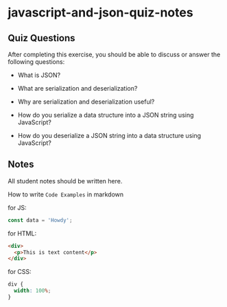 # javascript-and-json-quiz-notes

## Quiz Questions

After completing this exercise, you should be able to discuss or answer the following questions:

- What is JSON?

- What are serialization and deserialization?

- Why are serialization and deserialization useful?

- How do you serialize a data structure into a JSON string using JavaScript?

- How do you deserialize a JSON string into a data structure using JavaScript?

## Notes

All student notes should be written here.

How to write `Code Examples` in markdown

for JS:

```javascript
const data = 'Howdy';
```

for HTML:

```html
<div>
  <p>This is text content</p>
</div>
```

for CSS:

```css
div {
  width: 100%;
}
```
